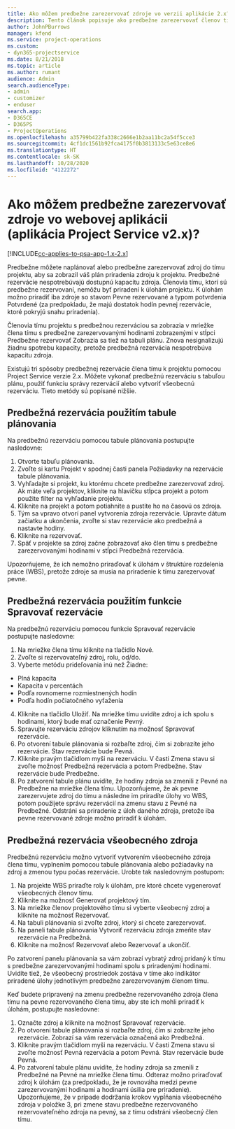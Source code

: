 ```yaml
---
title: Ako môžem predbežne zarezervovať zdroje vo verzii aplikácie 2.x?
description: Tento článok popisuje ako predbežne zarezervovať členov tímu projektu pomocou Project Service.
author: JohnPBurrows
manager: kfend
ms.service: project-operations
ms.custom:
- dyn365-projectservice
ms.date: 8/21/2018
ms.topic: article
ms.author: rumant
audience: Admin
search.audienceType:
- admin
- customizer
- enduser
search.app:
- D365CE
- D365PS
- ProjectOperations
ms.openlocfilehash: a35799b422fa338c2666e1b2aa11bc2a54f5cce3
ms.sourcegitcommit: 4cf1dc1561b92fca4175f0b3813133c5e63ce8e6
ms.translationtype: HT
ms.contentlocale: sk-SK
ms.lasthandoff: 10/28/2020
ms.locfileid: "4122272"
---
```

# <a name="how-do-i-soft-book-resources-in-the-web-app-project-service-app-v2x"></a>Ako môžem predbežne zarezervovať zdroje vo webovej aplikácii (aplikácia Project Service v2.x)?

[!INCLUDE[cc-applies-to-psa-app-1.x-2.x](../includes/cc-applies-to-psa-app-1x-2x.md)]

Predbežne môžete naplánovať alebo predbežne zarezervovať zdroj do tímu projektu, aby sa zobrazil váš plán priradenia zdroju k projektu. Predbežné rezervácie nespotrebúvajú dostupnú kapacitu zdroja. Členovia tímu, ktorí sú predbežne rezervovaní, nemôžu byť priradení k úlohám projektu. K úlohám možno priradiť iba zdroje so stavom Pevne rezervované a typom potvrdenia Potvrdené (za predpokladu, že majú dostatok hodín pevnej rezervácie, ktoré pokryjú snahu priradenia).

Členovia tímu projektu s predbežnou rezerváciou sa zobrazia v mriežke člena tímu s predbežne zarezervovanými hodinami zobrazenými v stĺpci Predbežne rezervovať Zobrazia sa tiež na tabuli plánu. Znova nesignalizujú žiadnu spotrebu kapacity, pretože predbežná rezervácia nespotrebúva kapacitu zdroja.

Existujú tri spôsoby predbežnej rezervácie člena tímu k projektu pomocou Project Service verzie 2.x. Môžete vykonať predbežnú rezerváciu s tabuľou plánu, použiť funkciu správy rezervácií alebo vytvoriť všeobecnú rezerváciu. Tieto metódy sú popísané nižšie.

## <a name="soft-book-with-the-schedule-board"></a>Predbežná rezervácia použitím tabule plánovania

Na predbežnú rezerváciu pomocou tabule plánovania postupujte nasledovne: 
1. Otvorte tabuľu plánovania.
2. Zvoľte si kartu Projekt v spodnej časti panela Požiadavky na rezervácie tabule plánovania.
3. Vyhľadajte si projekt, ku ktorému chcete predbežne zarezervovať zdroj. Ak máte veľa projektov, kliknite na hlavičku stĺpca projekt a potom použite filter na vyhľadanie projektu.
4. Kliknite na projekt a potom potiahnite a pustite ho na časovú os zdroja.
5. Tým sa vpravo otvorí panel vytvorenia zdroja rezervácie. Upravte dátum začiatku a ukončenia, zvoľte si stav rezervácie ako predbežná a nastavte hodiny. 
6. Kliknite na rezervovať.
7. Späť v projekte sa zdroj začne zobrazovať ako člen tímu s predbežne zarezervovanými hodinami v stĺpci Predbežná rezervácia.

Upozorňujeme, že ich nemožno priraďovať k úlohám v štruktúre rozdelenia práce (WBS), pretože zdroje sa musia na priradenie k tímu zarezervovať pevne.

## <a name="soft-book-using-the-maintain-bookings-feature"></a>Predbežná rezervácia použitím funkcie Spravovať rezervácie

Na predbežnú rezerváciu pomocou funkcie Spravovať rezervácie postupujte nasledovne:
1. Na mriežke člena tímu kliknite na tlačidlo Nové.
2. Zvoľte si rezervovateľný zdroj, rolu, od/do.
3. Vyberte metódu prideľovania inú než Žiadne:
- Plná kapacita
- Kapacita v percentách
- Podľa rovnomerne rozmiestnených hodín
- Podľa hodín počiatočného vyťaženia
4. Kliknite na tlačidlo Uložiť. Na mriežke tímu uvidíte zdroj a ich spolu s hodinami, ktorý bude mať označenie Pevný.
5. Spravujte rezerváciu zdrojov kliknutím na možnosť Spravovať rezervácie.
6. Po otvorení tabule plánovania si rozbaľte zdroj, čím si zobrazíte jeho rezervácie. Stav rezervácie bude Pevná.
7. Kliknite pravým tlačidlom myši na rezerváciu. V časti Zmena stavu si zvoľte možnosť Predbežná rezervácia a potom Predbežne. Stav rezervácie bude Predbežne.
8. Po zatvorení tabule plánu uvidíte, že hodiny zdroja sa zmenili z Pevné na Predbežne na mriežke člena tímu.
Upozorňujeme, že ak pevne zarezervujete zdroj do tímu a následne im priradíte úlohy vo WBS, potom použijete správu rezervácií na zmenu stavu z Pevné na Predbežné. Odstráni sa priradenie z úloh daného zdroja, pretože iba pevne rezervované zdroje možno priradiť k úlohám.

## <a name="soft-book-by-creating-a-generic-resource"></a>Predbežná rezervácia všeobecného zdroja

Predbežnú rezerváciu možno vytvoriť vytvorením všeobecného zdroja člena tímu, vyplnením pomocou tabule plánovania alebo požiadavky na zdroj a zmenou typu počas rezervácie.
Urobte tak nasledovným postupom:

1. Na projekte WBS priraďte roly k úlohám, pre ktoré chcete vygenerovať všeobecných členov tímu.
2. Kliknite na možnosť Generovať projektový tím.
3. Na mriežke členov projektového tímu si vyberte všeobecný zdroj a kliknite na možnosť Rezervovať.
4. Na tabuli plánovania si zvoľte zdroj, ktorý si chcete zarezervovať.
5. Na paneli tabule plánovania Vytvoriť rezerváciu zdroja zmeňte stav rezervácie na Predbežná.
6. Kliknite na možnosť Rezervovať alebo Rezervovať a ukončiť.

Po zatvorení panelu plánovania sa vám zobrazí vybratý zdroj pridaný k tímu s predbežne zarezervovanými hodinami spolu s priradenými hodinami. Uvidíte tiež, že všeobecný prostriedok zostáva v tíme ako indikátor priradené úlohy jednotlivým predbežne zarezervovaným členom tímu.

Keď budete pripravený na zmenu predbežne rezervovaného zdroja člena tímu na pevne rezervovaného člena tímu, aby ste ich mohli priradiť k úlohám, postupujte nasledovne:

1. Označte zdroj a kliknite na možnosť Spravovať rezervácie.
2. Po otvorení tabule plánovania si rozbaľte zdroj, čím si zobrazíte jeho rezervácie. Zobrazí sa vám rezervácia označená ako Predbežná.
3. Kliknite pravým tlačidlom myši na rezerváciu. V časti Zmena stavu si zvoľte možnosť Pevná rezervácia a potom Pevná. Stav rezervácie bude Pevná.
4. Po zatvorení tabule plánu uvidíte, že hodiny zdroja sa zmenili z Predbežné na Pevné na mriežke člena tímu. Odteraz možno priraďovať zdroj k úlohám (za predpokladu, že je rovnováha medzi pevne zarezervovanými hodinami a hodinami úsilia pre priradenie). Upozorňujeme, že v prípade dodržania krokov vypĺňania všeobecného zdroja v položke 3, pri zmene stavu predbežne rezervovaného rezervovateľného zdroja na pevný, sa z tímu odstráni všeobecný člen tímu.
